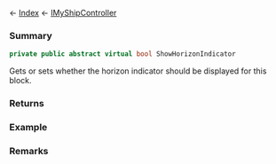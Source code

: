 ← [Index](Api-Index) ← [IMyShipController](Sandbox.ModAPI.Ingame.IMyShipController)

### Summary

```csharp
private public abstract virtual bool ShowHorizonIndicator
```

Gets or sets whether the horizon indicator should be displayed for this block.

### Returns

### Example

### Remarks

